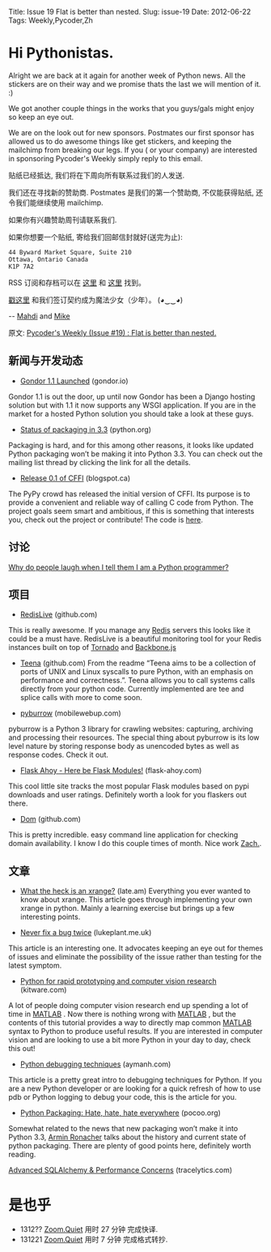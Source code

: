 Title: Issue 19 Flat is better than nested.
Slug: issue-19
Date: 2012-06-22 
Tags: Weekly,Pycoder,Zh 


# Hi Pythonistas. 

Alright we are back at it again for another week of Python news. All the stickers are on their way and we promise thats the last we will mention of it.  :)

We got another couple things in the works that you guys/gals might enjoy so keep an eye out. 

We are on the look out for new sponsors. Postmates our first sponsor has allowed us to do awesome things like get stickers, and keeping the mailchimp from breaking our legs. If you ( or your company) are interested in sponsoring Pycoder's Weekly simply reply to this email. 


贴纸已经抵达, 我们将在下周向所有联系过我们的人发送.

我们还在寻找新的赞助商.
Postmates 是我们的第一个赞助商,
不仅能获得贴纸,
还令我们能继续使用 mailchimp.

如果你有兴趣赞助周刊请联系我们.

如果你想要一个贴纸, 寄给我们回邮信封就好(送完为止):

    44 Byward Market Square, Suite 210
    Ottawa, Ontario Canada
    K1P 7A2


RSS 订阅和存档可以在 [这里](http://feeds.feedburner.com/pycodersweekly) 和 [这里](http://pycoders.com/archive.html) 找到。

[戳这里](https://twitter.com/#!/pycoders) 和我们签订契约成为魔法少女（少年）。 (◕‿‿◕)

--
[Mahdi](https://twitter.com/#!/myusuf3) and [Mike](https://twitter.com/#!/mgrouchy)

原文: [Pycoder's Weekly (Issue #19) : Flat is better than nested.](http://us4.campaign-archive1.com/?u=9735795484d2e4c204da82a29&id=a95af00983)


## 新闻与开发动态

- [Gondor 1.1 Launched](https://gondor.io/blog/2012/06/19/gondor-11-launched/) (gondor.io)

Gondor 1.1 is out the door, up until now Gondor has been a Django hosting solution but with 1.1 it now supports any WSGI application. If you are in the market for a hosted Python solution you should take a look at these guys.

- [Status of packaging in 3.3](http://mail.python.org/pipermail/python-dev/2012-June/120430.html) (python.org)

Packaging is hard, and for this among other reasons, it looks like updated Python packaging won’t be making it into Python 3.3. You can check out the mailing list thread by clicking the link for all the details.

- [Release 0.1 of CFFI](http://morepypy.blogspot.ca/2012/06/release-01-of-cffi.html) (blogspot.ca)

The PyPy crowd has released the initial version of CFFI. Its purpose is to provide a convenient and reliable way of calling C code from Python. The project goals seem smart and ambitious, if this is something that interests you, check out the project or contribute! The code is 
[here](https://bitbucket.org/cffi/cffi).


## 讨论

[Why do people laugh when I tell them I am a Python programmer?](http://www.reddit.com/r/Python/comments/vfe12/why_do_people_laugh_when_you_say_you_are_a_python/)

## 项目

- [RedisLive](https://github.com/kumarnitin/RedisLive) (github.com)

This is really awesome. If you manage any 
[Redis](http://redis.org/)
 servers this looks like it could be a must have. RedisLive is a beautiful monitoring tool for your Redis instances built on top of 
[Tornado](http://www.tornadoweb.org/) and 
[Backbone.js](http://backbonejs.org/)


- [Teena](https://github.com/zacharyvoase/teena) (github.com)
From the readme “Teena aims to be a collection of ports of UNIX and Linux syscalls to pure Python, with an emphasis on performance and correctness.”. Teena allows you to call systems calls directly from your python code. Currently implemented are tee and splice calls with more to come soon.

- [pyburrow](http://mobilewebup.com/software/pyburrow/) (mobilewebup.com)

pyburrow is a Python 3 library for crawling websites: capturing, archiving and processing their resources. The special thing about pyburrow is its low level nature by storing response body as unencoded bytes as well as response codes. Check it out.

- [Flask Ahoy - Here be Flask Modules!](http://flask-ahoy.com/)  (flask-ahoy.com)

This cool little site tracks the most popular Flask modules based on pypi downloads and user ratings. Definitely worth a look for you flaskers out there.

- [Dom](https://github.com/zachwill/dom) (github.com)

This is pretty incredible. easy command line application for checking domain availability. I know I do this couple times of month. 
Nice work [Zach.](https://twitter.com/zachwill).



## 文章

- [What the heck is an xrange?](http://m.late.am/post/2012/06/18/what-the-heck-is-an-xrange) (late.am)
Everything you ever wanted to know about xrange. This article goes through implementing your own xrange in python. Mainly a learning exercise but brings up a few interesting points.

- [Never fix a bug twice](http://lukeplant.me.uk/blog/posts/never-fix-a-bug-twice/) (lukeplant.me.uk)

This article is an interesting one. It advocates keeping an eye out for themes of issues and eliminate the possibility of the issue rather than testing for the latest symptom.

- [Python for rapid prototyping and computer vision research](http://www.kitware.com/cvpr2012.html) (kitware.com)

A lot of people doing computer vision research end up spending a lot of time in 
[MATLAB](http://www.mathworks.com/products/matlab/)
. Now there is nothing wrong with 
[MATLAB](http://www.mathworks.com/products/matlab/)
, but the contents of this tutorial provides a way to directly map common 
[MATLAB](http://www.mathworks.com/products/matlab/)
syntax to Python to produce useful results. If you are interested in computer vision and are looking to use a bit more Python in your day to day, check this out!


- [Python debugging techniques](http://aymanh.com/python-debugging-techniques) (aymanh.com)

This article is a pretty great intro to debugging techniques for Python. If you are a new Python developer or are looking for a quick refresh of how to use pdb or Python logging to debug your code, this is the article for you.

- [Python Packaging: Hate, hate, hate everywhere](http://lucumr.pocoo.org/2012/6/22/hate-hate-hate-everywhere/) (pocoo.org)

Somewhat related to the news that new packaging won’t make it into Python 3.3, 
[Armin Ronacher](http://lucumr.pocoo.org/about/)
talks about the history and current state of python packaging. There are plenty of good points here, definitely worth reading.


[Advanced SQLAlchemy & Performance Concerns](http://www.tracelytics.com/blog/advanced-sqlalchemy-performance-concerns/) (tracelytics.com)



# 是也乎

- 1312?? [Zoom.Quiet](http://zoomquiet.org/) 用时 27 分钟 完成快译.
- 131221 [Zoom.Quiet](http://zoomquiet.org/) 用时 7 分钟 完成格式转抄.


